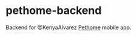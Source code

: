 # pethome-backend
Backend for @KenyaAlvarez [Pethome](https://github.com/KenyaAlvarez/Pethome) mobile app.

